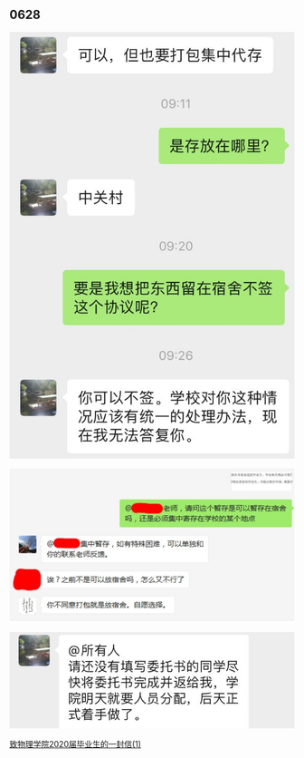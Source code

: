 ## 0628

![仍然要求打包集中代存](仍然要求打包集中代存.jpg)

![关于是否可以暂存宿舍](关于是否可以暂存宿舍.jpg)

![委托书时间安排](委托书时间安排.jpg)

[致物理学院2020届毕业生的一封信(1)](致物理学院2020届毕业生的一封信(1).pdf)

